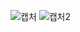 ![캡처](https://user-images.githubusercontent.com/112995645/192679267-21563729-4a59-4daf-bbfb-c59ba05cbd84.PNG)
![캡처2](https://user-images.githubusercontent.com/112995645/192679290-3d9d396c-3251-48fb-88c7-65d4a9083c02.PNG)
